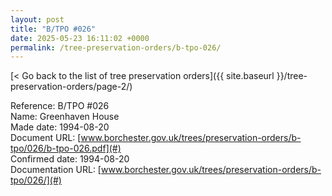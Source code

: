 ```yaml
---
layout: post
title: "B/TPO #026"
date: 2025-05-23 16:11:02 +0000
permalink: /tree-preservation-orders/b-tpo-026/
---
```


[< Go back to the list of tree preservation orders]({{ site.baseurl }}/tree-preservation-orders/page-2/)

Reference:	B/TPO #026 <br/>
Name: Greenhaven House<br/>
Made date: 1994-08-20<br/>
Document URL: [www.borchester.gov.uk/trees/preservation-orders/b-tpo/026/b-tpo-026.pdf](#)<br/>
Confirmed date: 1994-08-20<br/>
Documentation URL: [www.borchester.gov.uk/trees/preservation-orders/b-tpo/026/](#)<br/>
